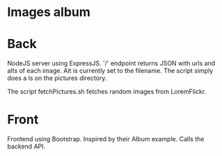 # Images album

# Back
NodeJS server using ExpressJS.
'/' endpoint returns JSON with urls and alts of each image. Alt is currently set to the filename. The script simply does a ls on the pictures directory. 

The script fetchPictures.sh fetches random images from LoremFlickr.

# Front
Frontend using Bootstrap. Inspired by their Album example. Calls the backend API.
